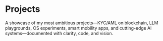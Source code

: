 # Projects
A showcase of my most ambitious projects—KYC/AML on blockchain, LLM playgrounds, OS experiments, smart mobility apps, and cutting-edge AI systems—documented with clarity, code, and vision.
